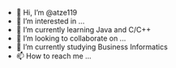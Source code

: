 - 👋 Hi, I’m @atze119
- 👀 I’m interested in ...
- 🌱 I’m currently learning Java and C/C++
- 💞️ I’m looking to collaborate on ...
- 📖 I’m currently studying Business Informatics
- 📫 How to reach me ...
<!---
atze119/atze119 is a ✨ special ✨ repository because its `README.md` (this file) appears on your GitHub profile.
You can click the Preview link to take a look at your changes.
--->
